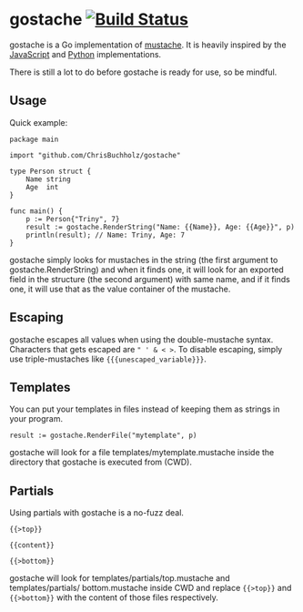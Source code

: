 gostache [![Build Status](https://travis-ci.org/ChrisBuchholz/gostache.png?branch=master)](https://travis-ci.org/ChrisBuchholz/gostache)
======

gostache is a Go implementation of [mustache](https://github.com/defunkt/mustache). It is heavily inspired by the [JavaScript](https://github.com/janl/mustache.js) and [Python](https://github.com/defunkt/pystache) implementations.

There is still a lot to do before gostache is ready for use, so be mindful.

## Usage

Quick example:

    package main

    import "github.com/ChrisBuchholz/gostache"

    type Person struct {
        Name string
        Age  int
    }

    func main() {
        p := Person{"Triny", 7}
        result := gostache.RenderString("Name: {{Name}}, Age: {{Age}}", p)
        println(result); // Name: Triny, Age: 7
    }

gostache simply looks for mustaches in the string (the first argument to
gostache.RenderString) and when it finds one, it will look for an exported
field in the structure (the second argument) with same name, and if it finds
one, it will use that as the value container of the mustache. 

## Escaping

gostache escapes all values when using the double-mustache syntax. Characters
that gets escaped are `" ' & < >`. To disable escaping, simply use
triple-mustaches like `{{{unescaped_variable}}}`.

## Templates

You can put your templates in files instead of keeping them as strings in your
program.

    result := gostache.RenderFile("mytemplate", p)

gostache will look for a file templates/mytemplate.mustache inside the
directory that gostache is executed from (CWD).

## Partials

Using partials with gostache is a no-fuzz deal.

    {{>top}}

    {{content}}

    {{>bottom}}

gostache will look for templates/partials/top.mustache and templates/partials/
bottom.mustache inside CWD and replace `{{>top}}` and `{{>bottom}}` with the
content of those files respectively.
